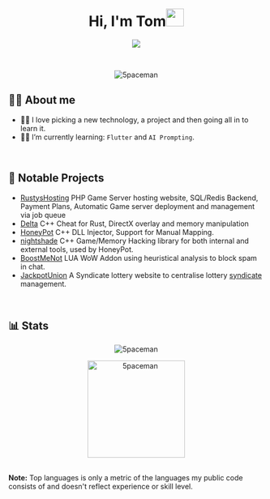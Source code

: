 <h1 align="center">Hi, I'm Tom<img src="https://media.giphy.com/media/hvRJCLFzcasrR4ia7z/giphy.gif" width="35"></h1>
<p align="center">
  <a href="https://github.com/5paceman"><img src="Animation.gif"></a>
</p>


<br>

<p align="center"> 
	<img src="https://komarev.com/ghpvc/?username=5paceman&label=Profile%20views&color=0e75b6&style=plastic" alt="5paceman" />
</p>


## :sassy_man:  About me
- :technologist: I love picking a new technology, a project and then going all in to learn it.
- :student: I’m currently learning: `Flutter` and `AI Prompting`.
<br>

## :key:  Notable Projects
- [RustysHosting](https://github.com/5paceman/RustysHosting) PHP Game Server hosting website, SQL/Redis Backend, Payment Plans, Automatic Game server deployment and management via job queue
- [Delta](https://github.com/5paceman/Delta) C++ Cheat for Rust, DirectX overlay and memory manipulation
- [HoneyPot](https://github.com/5paceman/HoneyPot) C++ DLL Injector, Support for Manual Mapping.
- [nightshade](https://github.com/5paceman/nightshade) C++ Game/Memory Hacking library for both internal and external tools, used by HoneyPot.
- [BoostMeNot](https://github.com/5paceman/BoostMeNot) LUA WoW Addon using heuristical analysis to block spam in chat.
- [JackpotUnion](https://github.com/5paceman/JackpotUnion) A Syndicate lottery website to centralise lottery [syndicate](https://www.national-lottery.co.uk/games/syndicates) management. 


<br>

## 📊 Stats
<p align="center"><img src="https://github-readme-streak-stats.herokuapp.com/?user=5paceman&theme=algolia" alt="5paceman" /></p>

<p align="center"><img src="https://github-readme-stats.vercel.app/api/top-langs?username=5paceman&langs_count=10&show_icons=true&locale=en&layout=compact&theme=algolia" alt="5paceman" height="192px"/></p>
  <br/>
  <b>Note:</b> Top languages is only a metric of the languages my public code consists of and doesn't reflect experience or skill level.
  </p>
<br/>

